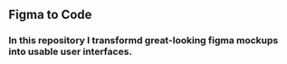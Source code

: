 ## Figma to Code

### In this repository I transformd great-looking figma mockups into usable user interfaces.
